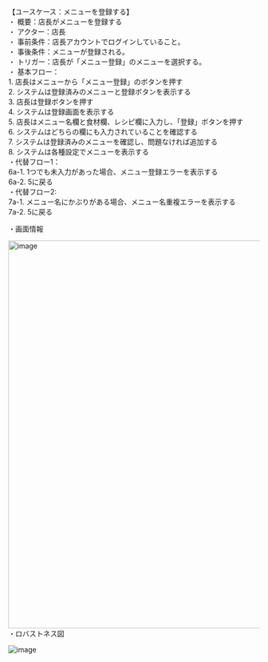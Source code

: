 【ユースケース：メニューを登録する】  
・ 概要：店長がメニューを登録する  
・ アクター：店長  
・ 事前条件：店長アカウントでログインしていること。  
・ 事後条件：メニューが登録される。  
・ トリガー：店長が「メニュー登録」のメニューを選択する。   
・ 基本フロー：  
    1. 店長はメニューから「メニュー登録」のボタンを押す  
    2. システムは登録済みのメニューと登録ボタンを表示する  
        3. 店長は登録ボタンを押す  
    4. システムは登録画面を表示する  
    5. 店長はメニュー名欄と食材欄、レシピ欄に入力し、「登録」ボタンを押す  
    6. システムはどちらの欄にも入力されていることを確認する   
    7. システムは登録済みのメニューを確認し、問題なければ追加する  
    8. システムは各種設定でメニューを表示する  
・代替フロー1：  
    6a-1. 1つでも未入力があった場合、メニュー登録エラーを表示する  
    6a-2. 5に戻る  
・代替フロー2:  
    7a-1. メニュー名にかぶりがある場合、メニュー名重複エラーを表示する  
    7a-2. 5に戻る


・画面情報  

  <img width="775" alt="image" src="https://github.com/urakawa-es5/security/assets/119495449/dcd6719c-d599-4f88-9c58-bccb80815da7">  
・ロバストネス図  

![image](https://github.com/urakawa-es5/security/assets/113495285/d59ab145-9622-49bd-8303-4ec0d96bd4f1)

